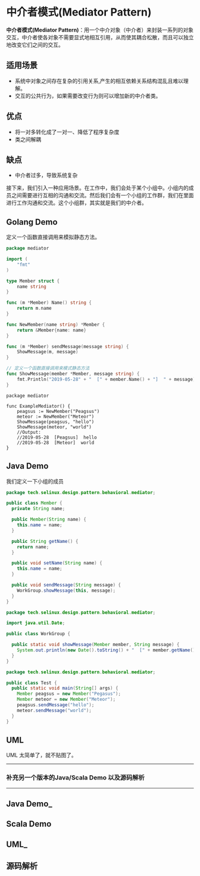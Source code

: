 # 中介者模式(Mediator Pattern)

**中介者模式(Mediator Pattern)**：用一个中介对象（中介者）来封装一系列的对象交互，中介者使各对象不需要显式地相互引用，从而使其耦合松散，而且可以独立地改变它们之间的交互。

## 适用场景

- 系统中对象之间存在复杂的引用关系,产生的相互依赖关系结构混乱且难以理解。
- 交互的公共行为，如果需要改变行为则可以增加新的中介者类。

## 优点

- 将一对多转化成了一对一、降低了程序复杂度
- 类之间解耦

## 缺点

- 中介者过多，导致系统复杂

接下来，我们引入一种应用场景。在工作中，我们会处于某个小组中。小组内的成员之间需要进行互相的沟通和交流。然后我们会有一个小组的工作群，我们在里面进行工作沟通和交流。这个小组群，其实就是我们的中介者。

## Golang Demo

定义一个函数直接调用来模拟静态方法。

```go
package mediator

import (
    "fmt"
)

type Member struct {
    name string
}

func (m *Member) Name() string {
    return m.name
}

func NewMember(name string) *Member {
    return &Member{name: name}
}

func (m *Member) sendMessage(message string) {
    ShowMessage(m, message)
}

// 定义一个函数直接调用来模式静态方法
func ShowMessage(member *Member, message string) {
    fmt.Println("2019-05-28" + "  [" + member.Name() + "]  " + message)
}

```

```golang
package mediator

func ExampleMediator() {
    peagsus := NewMember("Peagsus")
    meteor := NewMember("Meteor")
    ShowMessage(peagsus, "hello")
    ShowMessage(meteor, "world")
    //Output:
    //2019-05-28  [Peagsus]  hello
    //2019-05-28  [Meteor]  world
}

```

## Java Demo

我们定义一下小组的成员

```java
package tech.selinux.design.pattern.behavioral.mediator;

public class Member {
  private String name;

  public Member(String name) {
    this.name = name;
  }

  public String getName() {
    return name;
  }

  public void setName(String name) {
    this.name = name;
  }

  public void sendMessage(String message) {
    WorkGroup.showMessage(this, message);
  }
}
```

```java
package tech.selinux.design.pattern.behavioral.mediator;

import java.util.Date;

public class WorkGroup {

  public static void showMessage(Member member, String message) {
    System.out.println(new Date().toString() + "  [" + member.getName() + "]  " + message);
  }
}
```

```java
package tech.selinux.design.pattern.behavioral.mediator;

public class Test {
  public static void main(String[] args) {
    Member peagsus = new Member("Pegasus");
    Member meteor = new Member("Meteor");
    peagsus.sendMessage("hello");
    meteor.sendMessage("world");
  }
}
```

## UML

UML 太简单了，就不贴图了。

---

### 补充另一个版本的Java/Scala Demo 以及源码解析

---

## Java Demo_

## Scala Demo

## UML_

## 源码解析
